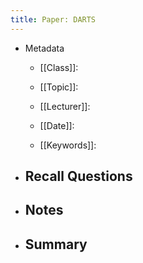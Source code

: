 ```yaml
---
title: Paper: DARTS
---
```


- Metadata
	 - [[Class]]:

	 - [[Topic]]:

	 - [[Lecturer]]:

	 - [[Date]]:

	 - [[Keywords]]:

- Recall Questions
	 - 

- Notes
	 - 

- Summary
	 - 
